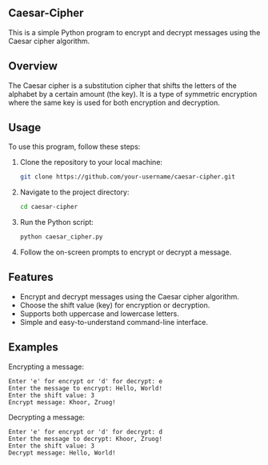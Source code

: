## Caesar-Cipher

This is a simple Python program to encrypt and decrypt messages using the Caesar cipher algorithm.

## Overview

The Caesar cipher is a substitution cipher that shifts the letters of the alphabet by a certain amount (the key). It is a type of symmetric encryption where the same key is used for both encryption and decryption.

## Usage

To use this program, follow these steps:

1. Clone the repository to your local machine:

   ```bash
   git clone https://github.com/your-username/caesar-cipher.git
   ```

2. Navigate to the project directory:

   ```bash
   cd caesar-cipher
   ```

3. Run the Python script:

   ```bash
   python caesar_cipher.py
   ```

4. Follow the on-screen prompts to encrypt or decrypt a message.

## Features

- Encrypt and decrypt messages using the Caesar cipher algorithm.
- Choose the shift value (key) for encryption or decryption.
- Supports both uppercase and lowercase letters.
- Simple and easy-to-understand command-line interface.

## Examples

Encrypting a message:

```plaintext
Enter 'e' for encrypt or 'd' for decrypt: e
Enter the message to encrypt: Hello, World!
Enter the shift value: 3
Encrypt message: Khoor, Zruog!
```

Decrypting a message:

```plaintext
Enter 'e' for encrypt or 'd' for decrypt: d
Enter the message to decrypt: Khoor, Zruog!
Enter the shift value: 3
Decrypt message: Hello, World!
```

